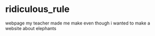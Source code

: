 # ridiculous_rule
webpage my teacher made me make even though i wanted to make a website about elephants
